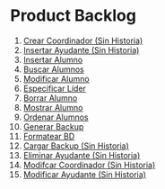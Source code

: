 # Product Backlog

1. [Crear Coordinador (Sin Historia)]()
2. [Insertar Ayudante (Sin Historia)]()
3. [Insertar Alumno](../2_Analisis_de_Requisitos/Historias_de_Usuario/001_Insertar_alumno.md)
4. [Buscar Alumnos](../2_Analisis_de_Requisitos/Historias_de_Usuario/009_Buscar_alumnos.md)
5. [Modificar Alumno](../2_Analisis_de_Requisitos/Historias_de_Usuario/00../2_Modificar_alumno.md)
6. [Especificar Líder](../2_Analisis_de_Requisitos/Historias_de_Usuario/005_Especificar_lider.md)
7. [Borrar Alumno](../2_Analisis_de_Requisitos/Historias_de_Usuario/003_Borrar_alumno.md)
8. [Mostrar Alumno](../2_Analisis_de_Requisitos/Historias_de_Usuario/004_Mostrar_alumno.md)
9. [Ordenar Alumnos](../2_Analisis_de_Requisitos/Historias_de_Usuario/008_Ordenar_alumnos.md)
10. [Generar Backup](../2_Analisis_de_Requisitos/Historias_de_Usuario/006_Generar_Backup.md)
11. [Formatear BD](../2_Analisis_de_Requisitos/Historias_de_Usuario/007_Reset_BD.md)
12. [Cargar Backup (Sin Historia)]()
13. [Eliminar Ayudante (Sin Historia)]()
14. [Modifcar Coordinador (Sin Historia)]()
15. [Modificar Ayudante (Sin Historia)]()